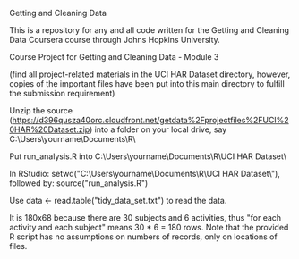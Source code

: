 Getting and Cleaning Data

This is a repository for any and all code written for the Getting and Cleaning Data Coursera course through Johns Hopkins University.

Course Project for Getting and Cleaning Data - Module 3

(find all project-related materials in the UCI HAR Dataset directory, however, copies of the important files have been put into this main directory to fulfill the submission requirement)

Unzip the source (https://d396qusza40orc.cloudfront.net/getdata%2Fprojectfiles%2FUCI%20HAR%20Dataset.zip) into a folder on your local drive, say C:\Users\yourname\Documents\R\

Put run_analysis.R into C:\Users\yourname\Documents\R\UCI HAR Dataset\

In RStudio: setwd("C:\\Users\\yourname\\Documents\\R\\UCI HAR Dataset\\"), followed by: source("run_analysis.R")

Use data <- read.table("tidy_data_set.txt") to read the data. 

It is 180x68 because there are 30 subjects and 6 activities, thus "for each activity and each subject" means 30 * 6 = 180 rows.
Note that the provided R script has no assumptions on numbers of records, only on locations of files.
